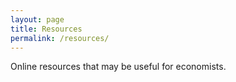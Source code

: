 ```yaml
---
layout: page
title: Resources
permalink: /resources/
---
```


Online resources that may be useful for economists.
